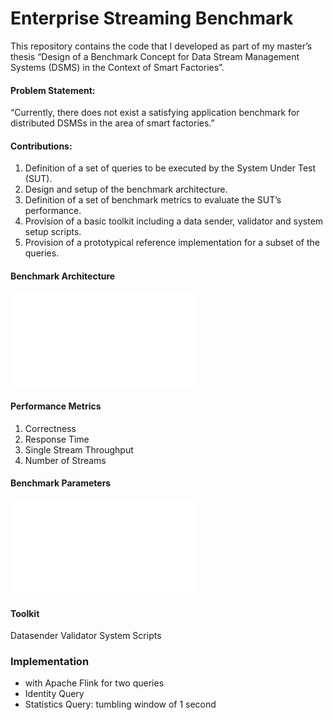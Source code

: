 # Enterprise Streaming Benchmark

This repository contains the code that I developed as part of my master’s thesis “Design of a Benchmark Concept for Data Stream Management Systems (DSMS) in the Context of Smart Factories”. 

#### Problem Statement:

“Currently, there does not exist a satisfying application benchmark for distributed DSMSs in the area of smart factories.” 

#### Contributions:
1. Definition of a set of queries to be executed by the System Under Test (SUT).
2. Design and setup of the benchmark architecture.
3. Definition of a set of benchmark metrics to evaluate the SUT’s performance.
4. Provision of a basic toolkit including a data sender, validator and
system setup scripts.
5. Provision of a prototypical reference implementation for a subset of
the queries.


#### Benchmark Architecture 
![Benchmark Architecture](images/Architecture_Overview.pdf?raw=true)

#### Performance Metrics

1. Correctness
2. Response Time
3. Single Stream Throughput
4. Number of Streams


#### Benchmark Parameters
![Benchmark Dataflow](images/Benchmark_Dataflow.pdf?raw=true)

#### Toolkit
Datasender
Validator
System Scripts

### Implementation

- with Apache Flink for two queries 
- Identity Query
- Statistics Query: tumbling window of 1 second 





























